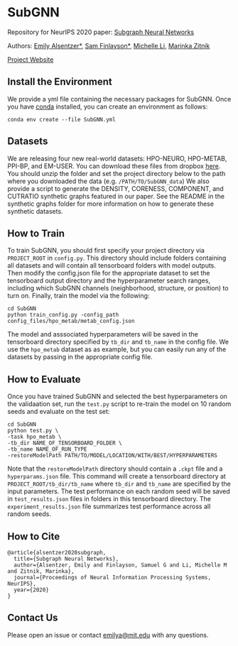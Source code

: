 # SubGNN
Repository for NeurIPS 2020 paper: [Subgraph Neural Networks](https://arxiv.org/abs/2006.10538)

Authors: [Emily Alsentzer*](https://emilyalsentzer.github.io/), [Sam Finlayson*](https://sgfin.github.io/), [Michelle Li](https://scholar.harvard.edu/michelleli), [Marinka Zitnik](https://zitniklab.hms.harvard.edu/)

[Project Website](https://zitniklab.hms.harvard.edu/projects/SubGNN/)

## Install the Environment
We provide a yml file containing the necessary packages for SubGNN. Once you have [conda](https://docs.anaconda.com/anaconda/install/) installed, you can create an environment as follows:
```
conda env create --file SubGNN.yml 
```
## Datasets
We are releasing four new real-world datasets: HPO-NEURO, HPO-METAB, PPI-BP, and EM-USER. You can download these files from dropbox [here](https://www.dropbox.com/sh/zv7gw2bqzqev9yn/AACR9iR4Ok7f9x1fIAiVCdj3a?dl=0). You should unzip the folder and set the project directory below to the path where you downloaded the data (e.g. `/PATH/TO/SubGNN_data`) We also provide a script to generate the DENSITY, CORENESS, COMPONENT, and CUTRATIO synthetic graphs featured in our paper. See the README in the synthetic graphs folder for more information on how to generate these synthetic datasets.

## How to Train
To train SubGNN, you should first specify your project directory via `PROJECT_ROOT` in `config.py`. This directory should include folders containing all datasets and will contain all tensorboard folders with model outputs. Then modify the config.json file for the appropriate dataset to set the tensorboard output directory and the hyperparameter search ranges, including which SubGNN channels (neighborhood, structure, or position) to turn on. Finally, train the model via the following: 

```
cd SubGNN
python train_config.py -config_path config_files/hpo_metab/metab_config.json
```

The model and asssociated hyperparameters will be saved in the tensorboard directory specified by `tb_dir` and `tb_name` in the config file. We use the `hpo_metab` dataset as as example, but you can easily run any of the datasets by passing in the appropriate config file. 

## How to Evaluate
Once you have trained SubGNN and selected the best hyperparameters on the validaation set, run the `test.py` script to re-train the model on 10 random seeds and evaluate on the test set:

```
cd SubGNN
python test.py \
-task hpo_metab \
-tb_dir NAME_OF_TENSORBOARD_FOLDER \
-tb_name NAME_OF_RUN_TYPE
-restoreModelPath PATH/TO/MODEL/LOCATION/WITH/BEST/HYPERPARAMETERS
```

Note that the `restoreModelPath` directory should contain a `.ckpt` file and a `hyperparams.json` file. This command will create a tensorboard directory at `PROJECT_ROOT/tb_dir/tb_name` where `tb_dir` and `tb_name` are specified by the input parameters. The test performance on each random seed will be saved in `test_results.json` files in folders in this tensorboard directory. The `experiment_results.json` file summarizes test performance across all random seeds.

## How to Cite
```
@article{alsentzer2020subgraph,
  title={Subgraph Neural Networks},
  author={Alsentzer, Emily and Finlayson, Samuel G and Li, Michelle M and Zitnik, Marinka},
  journal={Proceedings of Neural Information Processing Systems, NeurIPS},
  year={2020}
}
```

## Contact Us
Please open an issue or contact emilya@mit.edu with any questions.
